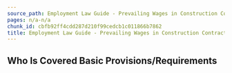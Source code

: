 ```yaml
---
source_path: Employment Law Guide - Prevailing Wages in Construction Contracts.md
pages: n/a-n/a
chunk_id: cbfb92ff4cdd287d210f99cedcb1c011866b7862
title: Employment Law Guide - Prevailing Wages in Construction Contracts
---
```

## Who Is Covered Basic Provisions/Requirements
